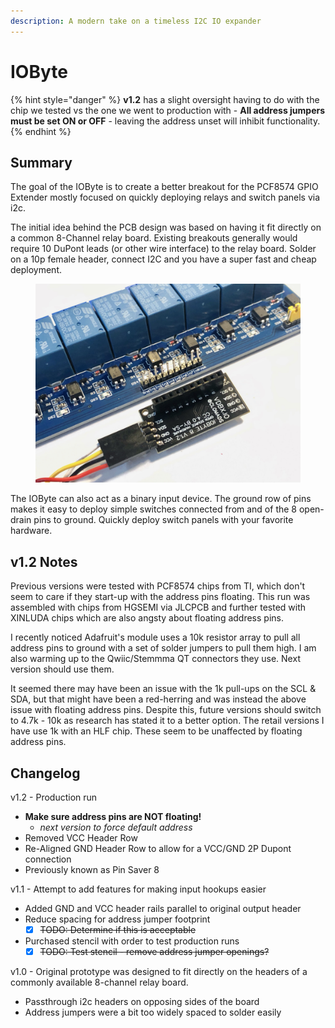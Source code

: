 ```yaml
---
description: A modern take on a timeless I2C IO expander
---
```


# IOByte

{% hint style="danger" %}
**v1.2** has a slight oversight having to do with the chip we tested vs the one we went to production with - **All address jumpers must be set ON or OFF** - leaving the address unset will inhibit functionality.
{% endhint %}

## Summary

The goal of the IOByte is to create a better breakout for the PCF8574 GPIO Extender mostly focused on quickly deploying relays and switch panels via i2c.

The initial idea behind the PCB design was based on having it fit directly on a common 8-Channel relay board. Existing breakouts generally would require 10 DuPont leads (or other wire interface) to the relay board. Solder on a 10p female header, connect I2C and you have a super fast and cheap deployment.

<figure><img src="../../.gitbook/assets/839298DD-CB0F-48A6-9CFE-BE4D96BBF20E_1_201_a.jpeg" alt=""><figcaption></figcaption></figure>

The IOByte can also act as a binary input device. The ground row of pins makes it easy to deploy simple switches connected from and of the 8 open-drain pins to ground. Quickly deploy switch panels with your favorite hardware.

## v1.2 Notes

Previous versions were tested with PCF8574 chips from TI, which don't seem to care if they start-up with the address pins floating. This run was assembled with chips from HGSEMI via JLCPCB and further tested with XINLUDA chips which are also angsty about floating address pins.

I recently noticed Adafruit's module uses a 10k resistor array to pull all address pins to ground with a set of solder jumpers to pull them high. I am also warming up to the Qwiic/Stemmma QT connectors they use. Next version should use them.

It seemed there may have been an issue with the 1k pull-ups on the SCL & SDA, but that might have been a red-herring and was instead the above issue with floating address pins. Despite this, future versions should switch to 4.7k - 10k as research has stated it to a better option. The retail versions I have use 1k with an HLF chip. These seem to be unaffected by floating address pins.

## Changelog

v1.2 - Production run

* **Make sure address pins are NOT floating!**
  * _next version to force default address_
* Removed VCC Header Row
* Re-Aligned GND Header Row to allow for a VCC/GND 2P Dupont connection
* Previously known as Pin Saver 8

v1.1 - Attempt to add features for making input hookups easier

* Added GND and VCC header rails parallel to original output header
* Reduce spacing for address jumper footprint
  * [x] ~~TODO: Determine if this is acceptable~~
* Purchased stencil with order to test production runs
  * [x] ~~TODO: Test stencil - remove address jumper openings?~~

v1.0 - Original prototype was designed to fit directly on the headers of a commonly available 8-channel relay board.

* Passthrough i2c headers on opposing sides of the board
* Address jumpers were a bit too widely spaced to solder easily

